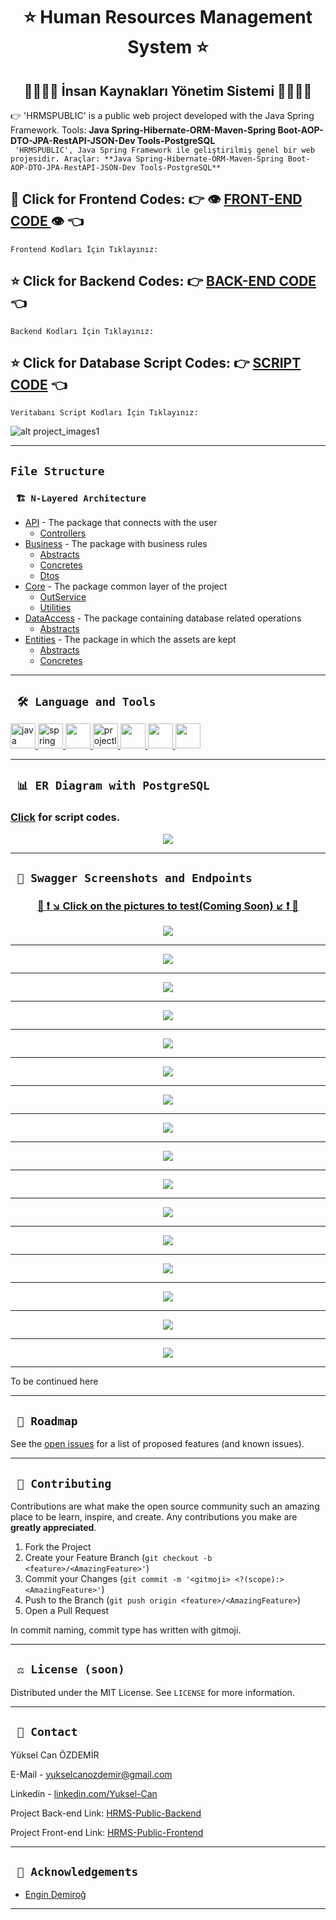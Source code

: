 <div align="center"><h1> ⭐ Human Resources Management System ⭐ </h1> </div>
<div align="center"><h2> 👨‍🎓👩‍🎓 İnsan Kaynakları Yönetim Sistemi 👩‍🎓👨‍🎓 </h2> </div>

:point_right:  'HRMSPUBLIC' is a public web project developed with the Java Spring Framework. Tools: **Java Spring-Hibernate-ORM-Maven-Spring Boot-AOP-DTO-JPA-RestAPI-JSON-Dev Tools-PostgreSQL**
<br/>
 ``` 'HRMSPUBLIC', Java Spring Framework ile geliştirilmiş genel bir web projesidir. Araçlar: **Java Spring-Hibernate-ORM-Maven-Spring Boot-AOP-DTO-JPA-RestAPI-JSON-Dev Tools-PostgreSQL**```
<br/>

<b><h2> 🌟 Click for Frontend Codes: :point_right: 👁️ <a href="https://github.com/Yuksel-Can/HRMS-Public-Frontend">FRONT-END CODE </a> 👁️ :point_left: </h2></b> 
``` Frontend Kodları İçin Tıklayınız: ```
<b><h2> :star: Click for Backend Codes: :point_right: <a href="https://github.com/Yuksel-Can/HRMS-Public-Backend/tree/main/hrmsPublic/src/main/java/com/kodlama/io/hrmsPublic">BACK-END CODE </a> :point_left: </h2></b> 
``` Backend Kodları İçin Tıklayınız: ```
<b><h2> :star: Click for Database Script Codes: :point_right: <a href="xxx">SCRIPT CODE</a> :point_left: </h2></b>
``` Veritabanı Script Kodları İçin Tıklayınız: ```

![alt project_images1](https://img.freepik.com/free-vector/hiring-agency-candidates-job-interview_1262-18940.jpg?w=1060&t=st=1656157859~exp=1656158459~hmac=8031f536bbcd083c81b92e9c310bfa9012a2710b234e4830371c6661afc2eb47)

---
## `File Structure` 

### ` 🏗️ N-Layered Architecture`
  
<ul>
        <li><a href="https://github.com/Yuksel-Can/HRMS-Public-Backend/tree/main/hrmsPublic/src/main/java/com/kodlama/io/hrmsPublic/api">API</a> - The package that connects with the user
            <ul>
                <li><a href="https://github.com/Yuksel-Can/HRMS-Public-Backend/tree/main/hrmsPublic/src/main/java/com/kodlama/io/hrmsPublic/api/controllers">Controllers</a> </li>
            </ul>
        </li>
        <li><a href="https://github.com/Yuksel-Can/HRMS-Public-Backend/tree/main/hrmsPublic/src/main/java/com/kodlama/io/hrmsPublic/business">Business</a> - The package with business rules
            <ul>
                <li><a href="https://github.com/Yuksel-Can/HRMS-Public-Backend/tree/main/hrmsPublic/src/main/java/com/kodlama/io/hrmsPublic/business/abtracts">Abstracts</a> </li>
                <li><a href="https://github.com/Yuksel-Can/HRMS-Public-Backend/tree/main/hrmsPublic/src/main/java/com/kodlama/io/hrmsPublic/business/concrete">Concretes</a> </li>
                <li><a href="https://github.com/Yuksel-Can/HRMS-Public-Backend/tree/main/hrmsPublic/src/main/java/com/kodlama/io/hrmsPublic/dtos">Dtos</a> </li>
            </ul>
        </li>
        <li><a href="https://github.com/Yuksel-Can/HRMS-Public-Backend/tree/main/hrmsPublic/src/main/java/com/kodlama/io/hrmsPublic/core">Core</a> - The package common layer of the project
            <ul>
                <li><a href="https://github.com/Yuksel-Can/HRMS-Public-Backend/tree/main/hrmsPublic/src/main/java/com/kodlama/io/hrmsPublic/core/services/verifiers">OutService</a> </li>
                <li><a href="https://github.com/Yuksel-Can/HRMS-Public-Backend/tree/main/hrmsPublic/src/main/java/com/kodlama/io/hrmsPublic/core/utilities">Utilities</a> </li>
            </ul>
        </li>
        <li><a href="https://github.com/Yuksel-Can/HRMS-Public-Backend/tree/main/hrmsPublic/src/main/java/com/kodlama/io/hrmsPublic/dataAccess/abstracts">DataAccess</a> - The package containing database related operations
            <ul>
                <li><a href="https://github.com/Yuksel-Can/HRMS-Public-Backend/tree/main/hrmsPublic/src/main/java/com/kodlama/io/hrmsPublic/dataAccess/abstracts">Abstracts</a> </li>
            </ul>
        </li>
        <li><a href="https://github.com/Yuksel-Can/HRMS-Public-Backend/tree/main/hrmsPublic/src/main/java/com/kodlama/io/hrmsPublic/entities">Entities</a> - The package in which the assets are kept
            <ul>
                <li><a href="https://github.com/Yuksel-Can/HRMS-Public-Backend/tree/main/hrmsPublic/src/main/java/com/kodlama/io/hrmsPublic/entities/abstracts">Abstracts</a> </li>
                <li><a href="https://github.com/Yuksel-Can/HRMS-Public-Backend/tree/main/hrmsPublic/src/main/java/com/kodlama/io/hrmsPublic/entities/concrete">Concretes</a> </li>
            </ul>
        </li>
    </ul>

---

  
  ## ` 🛠️ Language and Tools` 
<p align="left"> <a href="https://www.java.com" target="_blank"> <img src="https://raw.githubusercontent.com/devicons/devicon/master/icons/java/java-original.svg" alt="java" width="40" height="40"/> </a> <a href="https://spring.io/" target="_blank"> <img src="https://www.vectorlogo.zone/logos/springio/springio-icon.svg" alt="spring" width="40" height="40"/> </a>
<a href="https://www.postgresql.org/" target="_blank"> <img src="https://upload.wikimedia.org/wikipedia/commons/2/29/Postgresql_elephant.svg" width="40"height="40"/>
<a href="https://projectlombok.org/" target="_blank"> <img src="https://avatars.githubusercontent.com/u/45949248?s=200&v=4" alt="projectlombok" width="40" height="40"/> 
<a href="https://hibernate.org/" target="_blank"> <img src="https://cdn.freebiesupply.com/logos/large/2x/hibernate-logo-png-transparent.png" width="40" height="40"/> 
<a href="https://swagger.io/" target="_blank"> <img src="https://seeklogo.com/images/S/swagger-logo-A49F73BAF4-seeklogo.com.png" width="40" height="40"/> 
<a href="https://spring.io/projects/spring-data-jpa" target="_blank"> <img src="https://huongdanjava.com/wp-content/uploads/2018/01/spring-data.png" width="40"height="40"/>
</a>
</p>
 
 ---
  
  ## ` 📊 ER Diagram with PostgreSQL`
   ### <a href="xxx">Click</a> for script codes.
<p align="center"><img src="https://github.com/Yuksel-Can/Rent-A-Car-Project/blob/main/project_images/Diagrams/ER-Diagram.jpg?raw=true"></p>
  
---
 
  ## ` 🔭 Swagger Screenshots and Endpoints`
 ### <p align="center"> <a href="xxx"> 🌟 ❗ ↘️ Click on the pictures to test(Coming Soon) ↙️ ❗ 🌟 </a> </p>
 <p align="center"><a target="_blank" href="xxx"><img src="https://github.com/Yuksel-Can/Rent-A-Car-Project/blob/main/project_images/swagger-ss/rental-cars-controller.png?raw=true"></a></p>
<hr>
<p align="center"><a target="_blank" href="xxx"><img src="https://github.com/Yuksel-Can/Rent-A-Car-Project/blob/main/project_images/swagger-ss/payments-controller.png?raw=true"></a></p>
<hr>
<p align="center"><a target="_blank" href="xxx"><img src="https://github.com/Yuksel-Can/Rent-A-Car-Project/blob/main/project_images/swagger-ss/individual-customers-controller.png?raw=true"></a></p>
<hr>
<p align="center"><a target="_blank" href="xxx"><img src="https://github.com/Yuksel-Can/Rent-A-Car-Project/blob/main/project_images/swagger-ss/corporate-customers-controller.png?raw=true"></a></p>
<hr>
<p align="center"><a target="_blank" href="xxx"><img src="https://github.com/Yuksel-Can/Rent-A-Car-Project/blob/main/project_images/swagger-ss/colors-controller.png?raw=true"></a></p>
<hr>
<p align="center"><a target="_blank" href="xxx"><img src="https://github.com/Yuksel-Can/Rent-A-Car-Project/blob/main/project_images/swagger-ss/cars-controller.png?raw=true"></a></p>
<hr>
<p align="center"><a target="_blank" href="xxx"><img src="https://github.com/Yuksel-Can/Rent-A-Car-Project/blob/main/project_images/swagger-ss/car-maintenances-controller.png?raw=true"></a></p>
<hr>
<p align="center"><a target="_blank" href="xxx"><img src="https://github.com/Yuksel-Can/Rent-A-Car-Project/blob/main/project_images/swagger-ss/car-crahes-controller.png?raw=true"></a></p>
<hr>
<p align="center"><a target="_blank" href="xxx"><img src="https://github.com/Yuksel-Can/Rent-A-Car-Project/blob/main/project_images/swagger-ss/brands-controller.png?raw=true"></a></p>
<hr>
<p align="center"><a target="_blank" href="xxx"><img src="https://github.com/Yuksel-Can/Rent-A-Car-Project/blob/main/project_images/swagger-ss/additionals-controller.png?raw=true"></a></p>
<hr>
<p align="center"><a target="_blank" href="xxx"><img src="https://github.com/Yuksel-Can/Rent-A-Car-Project/blob/main/project_images/swagger-ss/cities-controller.png?raw=true"></a></p>
<hr>
<p align="center"><a target="_blank" href="xxx"><img src="https://github.com/Yuksel-Can/Rent-A-Car-Project/blob/main/project_images/swagger-ss/users-controller.png?raw=true"></a></p>
<hr>
<p align="center"><a target="_blank" href="xxx"><img src="https://github.com/Yuksel-Can/Rent-A-Car-Project/blob/main/project_images/swagger-ss/ordered-additionals-controller.png?raw=true"></a></p>
<hr>
<p align="center"><a target="_blank" href="xxx"><img src="https://github.com/Yuksel-Can/Rent-A-Car-Project/blob/main/project_images/swagger-ss/invoices-controller.png?raw=true"></a></p>
<hr>
<p align="center"><a target="_blank" href="xxx"><img src="https://github.com/Yuksel-Can/Rent-A-Car-Project/blob/main/project_images/swagger-ss/customers-controller.png?raw=true"></a></p>
<hr>
<p align="center"><a target="_blank" href="xxx"><img src="https://github.com/Yuksel-Can/Rent-A-Car-Project/blob/main/project_images/swagger-ss/credit-cards-controller.png?raw=true"></a></p>
 
---
 
To be continued here
 
---
 
 ## ` 🚧 Roadmap`
See the [open issues](https://github.com/Yuksel-Can/HRMS-Public-Backend/issues) for a list of proposed features (and known issues).

---
 
## ` 🤝 Contributing`

Contributions are what make the open source community such an amazing place to be learn, inspire, and create. Any contributions you make are **greatly appreciated**.

1. Fork the Project
2. Create your Feature Branch (`git checkout -b <feature>/<AmazingFeature>'`)
3. Commit your Changes (`git commit -m '<gitmoji> <?(scope):> <AmazingFeature>'`)
4. Push to the Branch (`git push origin <feature>/<AmazingFeature>`)
5. Open a Pull Request

In commit naming, commit type has written with gitmoji.

---

## ` ⚖️ License (soon)`

Distributed under the MIT License. See `LICENSE` for more information.

---

## ` 📧 Contact`

Yüksel Can ÖZDEMİR 

E-Mail - [yukselcanozdemir@gmail.com](mailto:yukselcanozdemir@gmail.com)

Linkedin - [linkedin.com/Yuksel-Can](https://www.linkedin.com/in/y%C3%BCksel-can-%C3%B6zdemir-1a742b183/)

Project Back-end Link: [HRMS-Public-Backend](https://github.com/Yuksel-Can/HRMS-Public-Backend/tree/main/hrmsPublic/src/main/java/com/kodlama/io/hrmsPublic)

Project Front-end Link: [HRMS-Public-Frontend](https://github.com/Yuksel-Can/HRMS-Public-Frontend)

---

## ` 🙏 Acknowledgements`

- [Engin Demiroğ](https://www.linkedin.com/in/engindemirog/)

---

